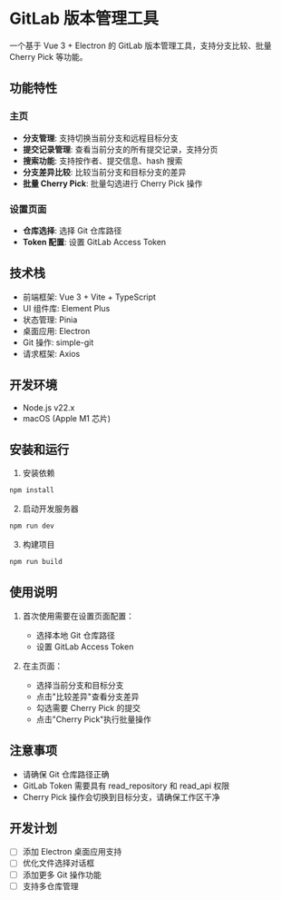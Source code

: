 # GitLab 版本管理工具

一个基于 Vue 3 + Electron 的 GitLab 版本管理工具，支持分支比较、批量 Cherry Pick 等功能。

## 功能特性

### 主页
- **分支管理**: 支持切换当前分支和远程目标分支
- **提交记录管理**: 查看当前分支的所有提交记录，支持分页
- **搜索功能**: 支持按作者、提交信息、hash 搜索
- **分支差异比较**: 比较当前分支和目标分支的差异
- **批量 Cherry Pick**: 批量勾选进行 Cherry Pick 操作

### 设置页面
- **仓库选择**: 选择 Git 仓库路径
- **Token 配置**: 设置 GitLab Access Token

## 技术栈

- 前端框架: Vue 3 + Vite + TypeScript
- UI 组件库: Element Plus
- 状态管理: Pinia
- 桌面应用: Electron
- Git 操作: simple-git
- 请求框架: Axios

## 开发环境

- Node.js v22.x
- macOS (Apple M1 芯片)

## 安装和运行

1. 安装依赖
```bash
npm install
```

2. 启动开发服务器
```bash
npm run dev
```

3. 构建项目
```bash
npm run build
```

## 使用说明

1. 首次使用需要在设置页面配置：
   - 选择本地 Git 仓库路径
   - 设置 GitLab Access Token

2. 在主页面：
   - 选择当前分支和目标分支
   - 点击"比较差异"查看分支差异
   - 勾选需要 Cherry Pick 的提交
   - 点击"Cherry Pick"执行批量操作

## 注意事项

- 请确保 Git 仓库路径正确
- GitLab Token 需要具有 read_repository 和 read_api 权限
- Cherry Pick 操作会切换到目标分支，请确保工作区干净

## 开发计划

- [ ] 添加 Electron 桌面应用支持
- [ ] 优化文件选择对话框
- [ ] 添加更多 Git 操作功能
- [ ] 支持多仓库管理

